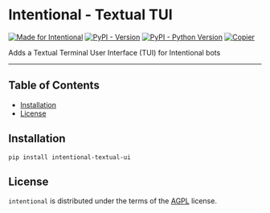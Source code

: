 # Intentional - Textual TUI

[![Made for Intentional](https://img.shields.io/badge/made_for-intentional-blue)](https://intentional-ai.github.io/intentional/docs/home/)
[![PyPI - Version](https://img.shields.io/pypi/v/intentional-textual-ui.svg)](https://pypi.org/project/intentional-textual-ui)
[![PyPI - Python Version](https://img.shields.io/pypi/pyversions/intentional-textual-ui.svg)](https://pypi.org/project/intentional-textual-ui)
[![Copier](https://img.shields.io/endpoint?url=https://raw.githubusercontent.com/copier-org/copier/master/img/badge/badge-grayscale-inverted-border-orange.json)](https://github.com/copier-org/copier)

Adds a Textual Terminal User Interface (TUI) for Intentional bots

-----

## Table of Contents

- [Installation](#installation)
- [License](#license)

## Installation

```console
pip install intentional-textual-ui
```

## License

`intentional` is distributed under the terms of the [AGPL](LICENSE.txt) license.
